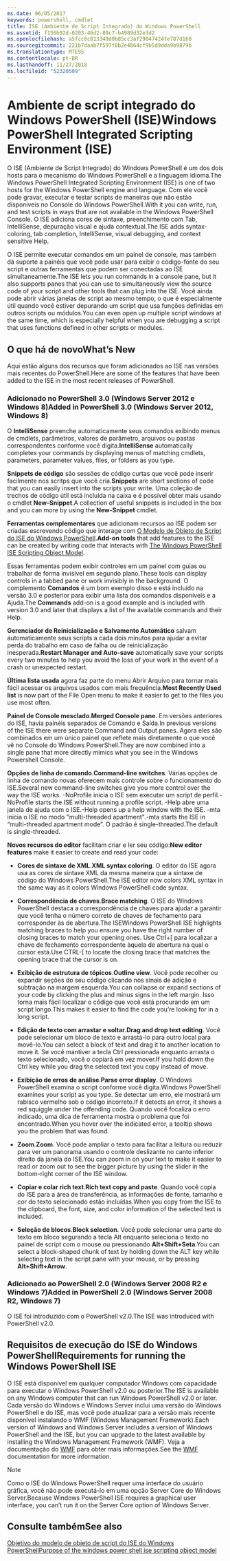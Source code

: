 ```yaml
---
ms.date: 06/05/2017
keywords: powershell, cmdlet
title: ISE (Ambiente de Script Integrado) do Windows PowerShell
ms.assetid: f156b92d-0203-46d2-89c7-b4989d32e3d2
ms.openlocfilehash: a5fcc8c813349d0b85cc3af29047424fe787d168
ms.sourcegitcommit: 221b7daab7f597f8b2e4864cf9b5d9dda9b9879b
ms.translationtype: MTE95
ms.contentlocale: pt-BR
ms.lasthandoff: 11/27/2018
ms.locfileid: "52320509"
---
```

# <a name="windows-powershell-integrated-scripting-environment-ise"></a><span data-ttu-id="cd8b6-103">Ambiente de script integrado do Windows PowerShell (ISE)</span><span class="sxs-lookup"><span data-stu-id="cd8b6-103">Windows PowerShell Integrated Scripting Environment (ISE)</span></span>

<span data-ttu-id="cd8b6-104">O ISE (Ambiente de Script Integrado) do Windows PowerShell é um dos dois hosts para o mecanismo do Windows PowerShell e a linguagem idioma.</span><span class="sxs-lookup"><span data-stu-id="cd8b6-104">The Windows PowerShell Integrated Scripting Environment (ISE) is one of two hosts for the Windows PowerShell engine and language.</span></span> <span data-ttu-id="cd8b6-105">Com ele você pode gravar, executar e testar scripts de maneiras que não estão disponíveis no Console do Windows PowerShell.</span><span class="sxs-lookup"><span data-stu-id="cd8b6-105">With it you can write, run, and test scripts in ways that are not available in the Windows PowerShell Console.</span></span> <span data-ttu-id="cd8b6-106">O ISE adiciona cores de sintaxe, preenchimento com Tab, IntelliSense, depuração visual e ajuda contextual.</span><span class="sxs-lookup"><span data-stu-id="cd8b6-106">The ISE adds syntax-coloring, tab completion, IntelliSense, visual debugging, and context sensitive Help.</span></span>

<span data-ttu-id="cd8b6-107">O ISE permite executar comandos em um painel de console, mas também dá suporte a painéis que você pode usar para exibir o código-fonte do seu script e outras ferramentas que podem ser conectadas ao ISE simultaneamente.</span><span class="sxs-lookup"><span data-stu-id="cd8b6-107">The ISE lets you run commands in a console pane, but it also supports panes that you can use to simultaneously view the source code of your script and other tools that can plug into the ISE.</span></span> <span data-ttu-id="cd8b6-108">Você ainda pode abrir várias janelas de script ao mesmo tempo, o que é especialmente útil quando você estiver depurando um script que usa funções definidas em outros scripts ou módulos.</span><span class="sxs-lookup"><span data-stu-id="cd8b6-108">You can even open up multiple script windows at the same time, which is especially helpful when you are debugging a script that uses functions defined in other scripts or modules.</span></span>

## <a name="whats-new"></a><span data-ttu-id="cd8b6-109">O que há de novo</span><span class="sxs-lookup"><span data-stu-id="cd8b6-109">What’s New</span></span>

<span data-ttu-id="cd8b6-110">Aqui estão alguns dos recursos que foram adicionados ao ISE nas versões mais recentes do PowerShell.</span><span class="sxs-lookup"><span data-stu-id="cd8b6-110">Here are some of the features that have been added to the ISE in the most recent releases of PowerShell.</span></span>

### <a name="added-in-powershell-30-windows-server-2012-windows-8"></a><span data-ttu-id="cd8b6-111">Adicionado no PowerShell 3.0 (Windows Server 2012 e Windows 8)</span><span class="sxs-lookup"><span data-stu-id="cd8b6-111">Added in PowerShell 3.0 (Windows Server 2012, Windows 8)</span></span>

<span data-ttu-id="cd8b6-112">O **IntelliSense** preenche automaticamente seus comandos exibindo menus de cmdlets, parâmetros, valores de parâmetro, arquivos ou pastas correspondentes conforme você digita.</span><span class="sxs-lookup"><span data-stu-id="cd8b6-112">**IntelliSense** automatically completes your commands by displaying menus of matching cmdlets, parameters, parameter values, files, or folders as you type.</span></span>

<span data-ttu-id="cd8b6-113">**Snippets de código** são sessões de código curtas que você pode inserir facilmente nos scritps que você cria.</span><span class="sxs-lookup"><span data-stu-id="cd8b6-113">**Snippets** are short sections of code that you can easily insert into the scripts your write.</span></span> <span data-ttu-id="cd8b6-114">Uma coleção de trechos de código útil está incluída na caixa e é possível obter mais usando o cmdlet **New-Snippet**.</span><span class="sxs-lookup"><span data-stu-id="cd8b6-114">A collection of useful snippets is included in the box and you can more by using the **New-Snippet** cmdlet.</span></span>

<span data-ttu-id="cd8b6-115">**Ferramentas complementares** que adicionam recursos ao ISE podem ser criadas escrevendo código que interage com [O Modelo de Objeto de Script do ISE do Windows PowerShell](../../core-powershell/ise/The-ISE-Object-Model-Hierarchy.md).</span><span class="sxs-lookup"><span data-stu-id="cd8b6-115">**Add-on tools** that add features to the ISE can be created by writing code that interacts with [The Windows PowerShell ISE Scripting Object Model](../../core-powershell/ise/The-ISE-Object-Model-Hierarchy.md).</span></span>

<span data-ttu-id="cd8b6-116">Essas ferramentas podem exibir controles em um painel com guias ou trabalhar de forma invisível em segundo plano.</span><span class="sxs-lookup"><span data-stu-id="cd8b6-116">These tools can display controls in a tabbed pane or work invisibly in the background.</span></span> <span data-ttu-id="cd8b6-117">O complemento **Comandos** é um bom exemplo disso e está incluído na versão 3.0 e posterior para exibir uma lista dos comandos disponíveis e a Ajuda.</span><span class="sxs-lookup"><span data-stu-id="cd8b6-117">The **Commands** add-on is a good example and is included with version 3.0 and later that displays a list of the available commands and their Help.</span></span>

<span data-ttu-id="cd8b6-118">**Gerenciador de Reinicialização e Salvamento Automático** salvam automaticamente seus scripts a cada dois minutos para ajudar a evitar perda do trabalho em caso de falha ou de reinicialização inesperada.</span><span class="sxs-lookup"><span data-stu-id="cd8b6-118">**Restart Manager and Auto-save** automatically save your scripts every two minutes to help you avoid the loss of your work in the event of a crash or unexpected restart.</span></span>

<span data-ttu-id="cd8b6-119">**Última lista usada** agora faz parte do menu Abrir Arquivo para tornar mais fácil acessar os arquivos usados com mais frequência.</span><span class="sxs-lookup"><span data-stu-id="cd8b6-119">**Most Recently Used list** is now part of the File Open menu to make it easier to get to the files you use most often.</span></span>

<span data-ttu-id="cd8b6-120">**Painel de Console mesclado**.</span><span class="sxs-lookup"><span data-stu-id="cd8b6-120">**Merged Console pane**.</span></span> <span data-ttu-id="cd8b6-121">Em versões anteriores do ISE, havia painéis separados de Comando e Saída.</span><span class="sxs-lookup"><span data-stu-id="cd8b6-121">In previous versions of the ISE there were separate Command and Output panes.</span></span> <span data-ttu-id="cd8b6-122">Agora eles são combinados em um único painel que reflete mais diretamente o que você vê no Console do Windows PowerShell.</span><span class="sxs-lookup"><span data-stu-id="cd8b6-122">They are now combined into a single pane that more directly mimics what you see in the Windows Powershell Console.</span></span>

<span data-ttu-id="cd8b6-123">**Opções de linha de comando**.</span><span class="sxs-lookup"><span data-stu-id="cd8b6-123">**Command-line switches**.</span></span> <span data-ttu-id="cd8b6-124">Várias opções de linha de comando novas oferecem mais controle sobre o funcionamento do ISE.</span><span class="sxs-lookup"><span data-stu-id="cd8b6-124">Several new command-line switches give you more control over the way the ISE works.</span></span> <span data-ttu-id="cd8b6-125">-NoProfile inicia o ISE sem executar um script de perfil.</span><span class="sxs-lookup"><span data-stu-id="cd8b6-125">-NoProfile starts the ISE without running a profile script.</span></span> <span data-ttu-id="cd8b6-126">-Help abre uma janela de ajuda com o ISE.</span><span class="sxs-lookup"><span data-stu-id="cd8b6-126">-Help opens up a help window with the ISE.</span></span> <span data-ttu-id="cd8b6-127">-mta inicia o ISE no modo "multi-threaded apartment".</span><span class="sxs-lookup"><span data-stu-id="cd8b6-127">-mta starts the ISE in “multi-threaded apartment mode”.</span></span> <span data-ttu-id="cd8b6-128">O padrão é single-threaded.</span><span class="sxs-lookup"><span data-stu-id="cd8b6-128">The default is single-threaded.</span></span>

<span data-ttu-id="cd8b6-129">**Novos recursos do editor** facilitam criar e ler seu código:</span><span class="sxs-lookup"><span data-stu-id="cd8b6-129">**New editor features** make it easier to create and read your code:</span></span>

- <span data-ttu-id="cd8b6-130">**Cores de sintaxe de XML**.</span><span class="sxs-lookup"><span data-stu-id="cd8b6-130">**XML syntax coloring**.</span></span> <span data-ttu-id="cd8b6-131">O editor do ISE agora usa as cores de sintaxe XML da mesma maneira que a sintaxe de código do Windows PowerShell.</span><span class="sxs-lookup"><span data-stu-id="cd8b6-131">The ISE editor now colors XML syntax in the same way as it colors Windows PowerShell code syntax.</span></span>

- <span data-ttu-id="cd8b6-132">**Correspondência de chaves**.</span><span class="sxs-lookup"><span data-stu-id="cd8b6-132">**Brace matching**.</span></span> <span data-ttu-id="cd8b6-133">O ISE do Windows PowerShell destaca a correspondência de chaves para ajudar a garantir que você tenha o número correto de chaves de fechamento para corresponder às de abertura.</span><span class="sxs-lookup"><span data-stu-id="cd8b6-133">The ISEWindows PowerShell ISE highlights matching braces to help you ensure you have the right number of closing braces to match your opening ones.</span></span> <span data-ttu-id="cd8b6-134">Use Ctrl+\[ para localizar a chave de fechamento correspondente àquela de abertura na qual o cursor está.</span><span class="sxs-lookup"><span data-stu-id="cd8b6-134">Use CTRL-\[ to locate the closing brace that matches the opening brace that the cursor is on.</span></span>

- <span data-ttu-id="cd8b6-135">**Exibição de estrutura de tópicos**.</span><span class="sxs-lookup"><span data-stu-id="cd8b6-135">**Outline view**.</span></span> <span data-ttu-id="cd8b6-136">Você pode recolher ou expandir seções do seu código clicando nos sinais de adição e subtração na margem esquerda.</span><span class="sxs-lookup"><span data-stu-id="cd8b6-136">You can collapse or expand sections of your code by clicking the plus and minus signs in the left margin.</span></span> <span data-ttu-id="cd8b6-137">Isso torna mais fácil localizar o código que você está procurando em um script longo.</span><span class="sxs-lookup"><span data-stu-id="cd8b6-137">This makes it easier to find the code you’re looking for in a long script.</span></span>

- <span data-ttu-id="cd8b6-138">**Edição de texto com arrastar e soltar**.</span><span class="sxs-lookup"><span data-stu-id="cd8b6-138">**Drag and drop text editing**.</span></span> <span data-ttu-id="cd8b6-139">Você pode selecionar um bloco de texto e arrastá-lo para outro local para movê-lo.</span><span class="sxs-lookup"><span data-stu-id="cd8b6-139">You can select a block of text and drag it to another location to move it.</span></span> <span data-ttu-id="cd8b6-140">Se você mantiver a tecla Ctrl pressionada enquanto arrasta o texto selecionado, você o copiará em vez mover.</span><span class="sxs-lookup"><span data-stu-id="cd8b6-140">If you hold down the Ctrl key while you drag the selected text you copy instead of move.</span></span>

- <span data-ttu-id="cd8b6-141">**Exibição de erros de análise**.</span><span class="sxs-lookup"><span data-stu-id="cd8b6-141">**Parse error display**.</span></span> <span data-ttu-id="cd8b6-142">O Windows PowerShell examina o script conforme você digita.</span><span class="sxs-lookup"><span data-stu-id="cd8b6-142">Windows PowerShell examines your script as you type.</span></span> <span data-ttu-id="cd8b6-143">Se detectar um erro, ele mostrará um rabisco vermelho sob o código incorreto.</span><span class="sxs-lookup"><span data-stu-id="cd8b6-143">If it detects an error, it shows a red squiggle under the offending code.</span></span> <span data-ttu-id="cd8b6-144">Quando você focaliza o erro indicado, uma dica de ferramenta mostra o problema que foi encontrado.</span><span class="sxs-lookup"><span data-stu-id="cd8b6-144">When you hover over the indicated error, a tooltip shows you the problem that was found.</span></span>

- <span data-ttu-id="cd8b6-145">**Zoom**.</span><span class="sxs-lookup"><span data-stu-id="cd8b6-145">**Zoom**.</span></span> <span data-ttu-id="cd8b6-146">Você pode ampliar o texto para facilitar a leitura ou reduzir para ver um panorama usando o controle deslizante no canto inferior direito da janela do ISE.</span><span class="sxs-lookup"><span data-stu-id="cd8b6-146">You can zoom in on your text to make it easier to read or zoom out to see the bigger picture by using the slider in the bottom-right corner of the ISE window.</span></span>

- <span data-ttu-id="cd8b6-147">**Copiar e colar rich text**.</span><span class="sxs-lookup"><span data-stu-id="cd8b6-147">**Rich text copy and paste**.</span></span> <span data-ttu-id="cd8b6-148">Quando você copia do ISE para a área de transferência, as informações de fonte, tamanho e cor do texto selecionado estão incluídas.</span><span class="sxs-lookup"><span data-stu-id="cd8b6-148">When you copy from the ISE to the clipboard, the font, size, and color information of the selected text is included.</span></span>

- <span data-ttu-id="cd8b6-149">**Seleção de blocos**.</span><span class="sxs-lookup"><span data-stu-id="cd8b6-149">**Block selection**.</span></span> <span data-ttu-id="cd8b6-150">Você pode selecionar uma parte do texto em bloco segurando a tecla Alt enquanto seleciona o texto no painel de script com o mouse ou pressionando **Alt+Shift+Seta**.</span><span class="sxs-lookup"><span data-stu-id="cd8b6-150">You can select a block-shaped chunk of text by holding down the ALT key while selecting text in the script pane with your mouse, or by pressing **Alt+Shift+Arrow**.</span></span>

### <a name="added-in-powershell-20-windows-server-2008-r2-windows-7"></a><span data-ttu-id="cd8b6-151">Adicionado ao PowerShell 2.0 (Windows Server 2008 R2 e Windows 7)</span><span class="sxs-lookup"><span data-stu-id="cd8b6-151">Added in PowerShell 2.0 (Windows Server 2008 R2, Windows 7)</span></span>

<span data-ttu-id="cd8b6-152">O ISE foi introduzido com o PowerShell v2.0.</span><span class="sxs-lookup"><span data-stu-id="cd8b6-152">The ISE was introduced with PowerShell v2.0.</span></span>

## <a name="requirements-for-running-the-windows-powershell-ise"></a><span data-ttu-id="cd8b6-153">Requisitos de execução do ISE do Windows PowerShell</span><span class="sxs-lookup"><span data-stu-id="cd8b6-153">Requirements for running the Windows PowerShell ISE</span></span>

<span data-ttu-id="cd8b6-154">O ISE está disponível em qualquer computador Windows com capacidade para executar o Windows PowerShell v2.0 ou posterior.</span><span class="sxs-lookup"><span data-stu-id="cd8b6-154">The ISE is available on any Windows computer that can run Windows PowerShell v2.0 or later.</span></span> <span data-ttu-id="cd8b6-155">Cada versão do Windows e Windows Server inclui uma versão do Windows PowerShell e do ISE, mas você pode atualizar para a versão mais recente disponível instalando o WMF (Windows Management Framework).</span><span class="sxs-lookup"><span data-stu-id="cd8b6-155">Each version of Windows and Windows Server includes a version of Windows PowerShell and the ISE, but you can upgrade to the latest available by installing the Windows Management Framework (WMF).</span></span> <span data-ttu-id="cd8b6-156">Veja a documentação do [WMF](/powershell/wmf) para obter mais informações.</span><span class="sxs-lookup"><span data-stu-id="cd8b6-156">See the [WMF](/powershell/wmf) documentation for more information.</span></span>

> [!NOTE]
> <span data-ttu-id="cd8b6-157">Como o ISE do Windows PowerShell requer uma interface do usuário gráfica, você não pode executá-lo em uma opção Server Core do Windows Server.</span><span class="sxs-lookup"><span data-stu-id="cd8b6-157">Because Windows PowerShell ISE requires a graphical user interface, you can’t run it on the Server Core option of Windows Server.</span></span>

## <a name="see-also"></a><span data-ttu-id="cd8b6-158">Consulte também</span><span class="sxs-lookup"><span data-stu-id="cd8b6-158">See also</span></span>

[<span data-ttu-id="cd8b6-159">Objetivo do modelo de objeto de script do ISE do Windows PowerShell</span><span class="sxs-lookup"><span data-stu-id="cd8b6-159">Purpose of the windows power shell ise scripting object model</span></span>](../../core-powershell/ise/Purpose-of-the-Windows-PowerShell-ISE-Scripting-Object-Model.md)